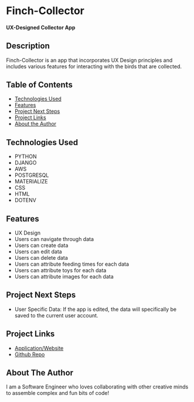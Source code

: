# Finch-Collector

#### UX-Designed Collector App

## Description
Finch-Collector is an app that incorporates UX Design principles and includes various features for interacting with the birds that are collected.

## Table of Contents
* [Technologies Used](#technologiesused)
* [Features](#features)
* [Project Next Steps](#nextsteps)
* [Project Links](#deployment)
* [About the Author](#author)

## <a name="technologiesused"></a>Technologies Used
* PYTHON
* DJANGO
* AWS
* POSTGRESQL
* MATERIALIZE
* CSS
* HTML
* DOTENV

## <a name="features"></a>Features
* UX Design
* Users can navigate through data
* Users can create data
* Users can edit data
* Users can delete data
* Users can attribute feeding times for each data
* Users can attribute toys for each data
* Users can attribute images for each data

## <a name="nextsteps"></a>Project Next Steps
* User Specific Data: If the app is edited, the data will specifically be saved to the current user account.

## <a name="deployment"></a>Project Links
* [Application/Website](https://finch-collector-a586.onrender.com)
* [Github Repo](https://github.com/Haroonkhan0629/finch_collector)

## <a name="author"></a>About The Author
I am a Software Engineer who loves collaborating with other creative minds to assemble complex and fun bits of code!





